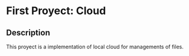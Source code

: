 # First Proyect: Cloud

## Description

This proyect is a implementation of local cloud for managements of files.